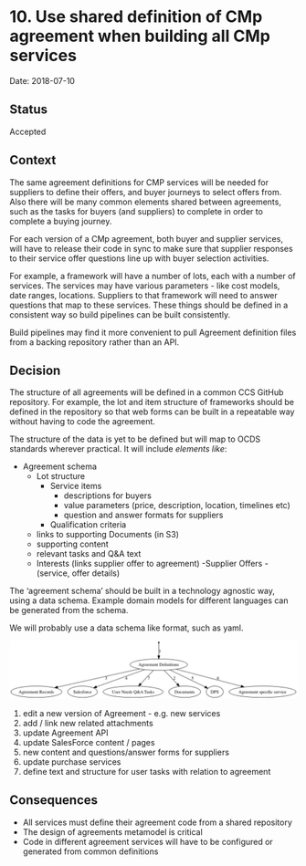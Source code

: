 # 10. Use shared definition of CMp agreement when building all CMp services

Date: 2018-07-10

## Status

Accepted

## Context

The same agreement definitions for CMP services will be needed for suppliers to define their offers, and buyer journeys to select offers from. Also there will be many common elements shared between agreements, such as the tasks for buyers (and suppliers) to complete in order to complete a buying journey.

For each version of a CMp agreement, both buyer and supplier services, will have to release their code in sync to make sure that supplier responses to their service offer questions line up with buyer selection activities.

For example, a framework will have a number of lots, each with a number of services. The services may have various parameters - like cost models, date ranges, locations. Suppliers to that framework will need to answer questions that map to these services. These things should be defined in a consistent way so build pipelines can be built consistently.

Build pipelines may find it more convenient to pull Agreement definition files from a backing repository rather than an API. 

## Decision

The structure of all agreements will be defined in a common CCS GitHub repository. For example, the lot and item structure of frameworks should be defined in the repository so that web forms can be built in a repeatable way without having to code the agreement. 

The structure of the data is yet to be defined but will map to OCDS standards wherever practical. It will include _elements like_:

- Agreement schema
    - Lot structure
      - Service items
        - descriptions for buyers
        - value parameters (price, description, location, timelines etc)
        - question and answer formats for suppliers 
      - Qualification criteria
    - links to supporting Documents (in S3)
    - supporting content
    - relevant tasks and Q&A text
    - Interests  (links supplier offer to agreement)
        -Supplier Offers
          -(service, offer details)

The ‘agreement schema’ should be built in a technology agnostic way, using a data schema. Example domain models for different languages can be generated from the schema.

We will probably use a data schema like format, such as yaml. 

![flow of defeinitions changes](../images/cmp-shared-agreement-definition.jpg)

 1. edit a new version of Agreement -  e.g. new services
 2. add / link new related attachments
 3. update Agreement API
 4. update SalesForce content / pages
 5. new content and questions/answer forms for suppliers
 6. update purchase services
 7. define text and structure for user tasks with relation to agreement


## Consequences

- All services must define their agreement code from a shared repository
- The design of agreements metamodel is critical
- Code in different agreement services will have to be configured or generated from common definitions
